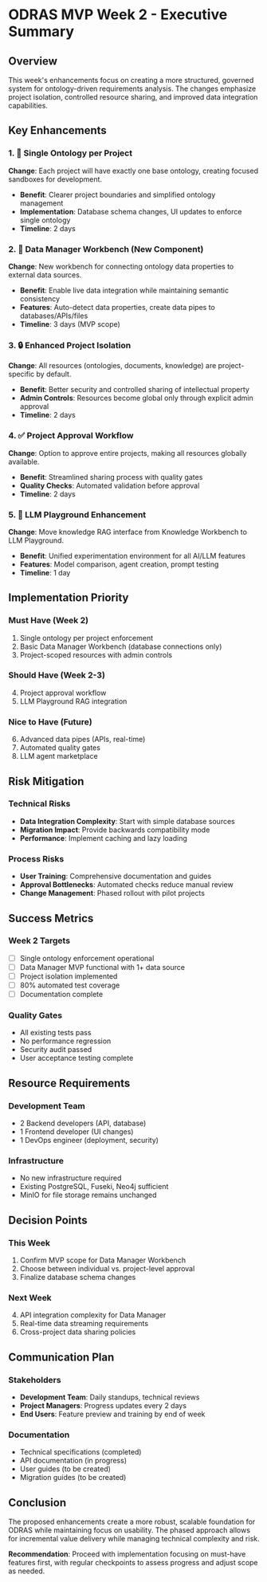 # ODRAS MVP Week 2 - Executive Summary

## Overview
This week's enhancements focus on creating a more structured, governed system for ontology-driven requirements analysis. The changes emphasize project isolation, controlled resource sharing, and improved data integration capabilities.

## Key Enhancements

### 1. 🎯 Single Ontology per Project
**Change**: Each project will have exactly one base ontology, creating focused sandboxes for development.
- **Benefit**: Clearer project boundaries and simplified ontology management
- **Implementation**: Database schema changes, UI updates to enforce single ontology
- **Timeline**: 2 days

### 2. 🔧 Data Manager Workbench (New Component)
**Change**: New workbench for connecting ontology data properties to external data sources.
- **Benefit**: Enable live data integration while maintaining semantic consistency
- **Features**: Auto-detect data properties, create data pipes to databases/APIs/files
- **Timeline**: 3 days (MVP scope)

### 3. 🔒 Enhanced Project Isolation
**Change**: All resources (ontologies, documents, knowledge) are project-specific by default.
- **Benefit**: Better security and controlled sharing of intellectual property
- **Admin Controls**: Resources become global only through explicit admin approval
- **Timeline**: 2 days

### 4. ✅ Project Approval Workflow
**Change**: Option to approve entire projects, making all resources globally available.
- **Benefit**: Streamlined sharing process with quality gates
- **Quality Checks**: Automated validation before approval
- **Timeline**: 2 days

### 5. 🤖 LLM Playground Enhancement
**Change**: Move knowledge RAG interface from Knowledge Workbench to LLM Playground.
- **Benefit**: Unified experimentation environment for all AI/LLM features
- **Features**: Model comparison, agent creation, prompt testing
- **Timeline**: 1 day

## Implementation Priority

### Must Have (Week 2)
1. Single ontology per project enforcement
2. Basic Data Manager Workbench (database connections only)
3. Project-scoped resources with admin controls

### Should Have (Week 2-3)
4. Project approval workflow
5. LLM Playground RAG integration

### Nice to Have (Future)
6. Advanced data pipes (APIs, real-time)
7. Automated quality gates
8. LLM agent marketplace

## Risk Mitigation

### Technical Risks
- **Data Integration Complexity**: Start with simple database sources
- **Migration Impact**: Provide backwards compatibility mode
- **Performance**: Implement caching and lazy loading

### Process Risks
- **User Training**: Comprehensive documentation and guides
- **Approval Bottlenecks**: Automated checks reduce manual review
- **Change Management**: Phased rollout with pilot projects

## Success Metrics

### Week 2 Targets
- [ ] Single ontology enforcement operational
- [ ] Data Manager MVP functional with 1+ data source
- [ ] Project isolation implemented
- [ ] 80% automated test coverage
- [ ] Documentation complete

### Quality Gates
- All existing tests pass
- No performance regression
- Security audit passed
- User acceptance testing complete

## Resource Requirements

### Development Team
- 2 Backend developers (API, database)
- 1 Frontend developer (UI changes)
- 1 DevOps engineer (deployment, security)

### Infrastructure
- No new infrastructure required
- Existing PostgreSQL, Fuseki, Neo4j sufficient
- MinIO for file storage remains unchanged

## Decision Points

### This Week
1. Confirm MVP scope for Data Manager Workbench
2. Choose between individual vs. project-level approval
3. Finalize database schema changes

### Next Week
4. API integration complexity for Data Manager
5. Real-time data streaming requirements
6. Cross-project data sharing policies

## Communication Plan

### Stakeholders
- **Development Team**: Daily standups, technical reviews
- **Project Managers**: Progress updates every 2 days
- **End Users**: Feature preview and training by end of week

### Documentation
- Technical specifications (completed)
- API documentation (in progress)
- User guides (to be created)
- Migration guides (to be created)

## Conclusion

The proposed enhancements create a more robust, scalable foundation for ODRAS while maintaining focus on usability. The phased approach allows for incremental value delivery while managing technical complexity and risk.

**Recommendation**: Proceed with implementation focusing on must-have features first, with regular checkpoints to assess progress and adjust scope as needed.
